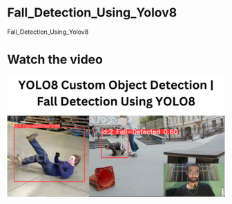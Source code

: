 # Fall_Detection_Using_Yolov8
Fall_Detection_Using_Yolov8



# Watch the video


[![Watch the video](https://github.com/noorkhokhar99/Fall_Detection_Using_Yolov8/blob/main/Add%20a%20heading.png)](https://www.youtube.com/watch?v=9DpI4NVuiTg)

